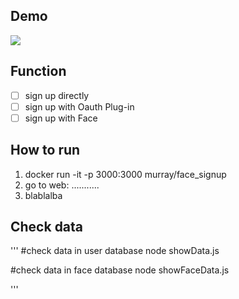 
## Demo
![](https://i.imgur.com/LbcxHnV.png)

## Function
- [ ] sign up directly
- [ ] sign up with Oauth Plug-in
- [ ] sign up with Face

## How to run

1. docker run -it -p 3000:3000 murray/face_signup
2. go to web: ...........
3. blablalba

## Check data
'''
#check data in user database
node showData.js

#check data in face database
node showFaceData.js

'''
